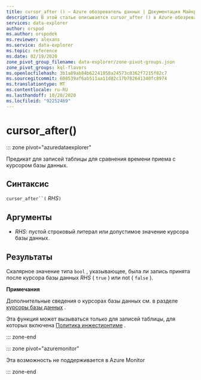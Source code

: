 ```yaml
---
title: cursor_after () — Azure обозреватель данных | Документация Майкрософт
description: В этой статье описывается cursor_after () в Azure обозреватель данных.
services: data-explorer
author: orspod
ms.author: orspodek
ms.reviewer: alexans
ms.service: data-explorer
ms.topic: reference
ms.date: 02/19/2020
zone_pivot_group_filename: data-explorer/zone-pivot-groups.json
zone_pivot_groups: kql-flavors
ms.openlocfilehash: 3b1a89ab84b62241058a24573c0362f7215f82c7
ms.sourcegitcommit: 608539af6ab511aa11d82c17b782641340fc8974
ms.translationtype: MT
ms.contentlocale: ru-RU
ms.lasthandoff: 10/20/2020
ms.locfileid: "92252469"
---
```

# <a name="cursor_after"></a>cursor_after()

::: zone pivot="azuredataexplorer"

Предикат для записей таблицы для сравнения времени приема с курсором базы данных.

## <a name="syntax"></a>Синтаксис

`cursor_after``(` *RHS*`)`

## <a name="arguments"></a>Аргументы

* *RHS*: пустой строковый литерал или допустимое значение курсора базы данных.

## <a name="returns"></a>Результаты

Скалярное значение типа `bool` , указывающее, была ли запись принята после курсора базы данных *RHS* ( `true` ) или not ( `false` ).

**Примечания**

Дополнительные сведения о курсорах базы данных см. в разделе [курсоры базы данных](../management/databasecursor.md) .

Эта функция может вызываться только для записей таблицы, для которых включена [Политика инжестионтиме](../management/ingestiontimepolicy.md) .

::: zone-end

::: zone pivot="azuremonitor"

Эта возможность не поддерживается в Azure Monitor

::: zone-end

